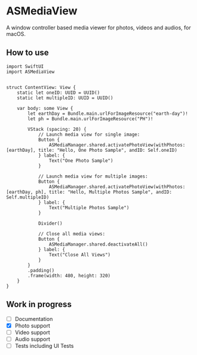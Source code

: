 # ASMediaView

A window controller based media viewer for photos, videos and audios, for macOS.


## How to use
```
import SwiftUI
import ASMediaView


struct ContentView: View {
    static let oneID: UUID = UUID()
    static let multipleID: UUID = UUID()

    var body: some View {
        let earthDay = Bundle.main.urlForImageResource("earth-day")!
        let ph = Bundle.main.urlForImageResource("PH")!

        VStack (spacing: 20) {
            // Launch media view for single image:
            Button {
                ASMediaManager.shared.activatePhotoView(withPhotos: [earthDay], title: "Hello, One Photo Sample", andID: Self.oneID)
            } label: {
                Text("One Photo Sample")
            }
            
            // Launch media view for multiple images:
            Button {
                ASMediaManager.shared.activatePhotoView(withPhotos: [earthDay, ph], title: "Hello, Multiple Photos Sample", andID: Self.multipleID)
            } label: {
                Text("Multiple Photos Sample")
            }
            
            Divider()
            
            // Close all media views:
            Button {
                ASMediaManager.shared.deactivateAll()
            } label: {
                Text("Close All Views")
            }
        }
        .padding()
        .frame(width: 480, height: 320)
    }
}
```


## Work in progress
- [ ] Documentation
- [x] Photo support
- [ ] Video support
- [ ] Audio support
- [ ] Tests including UI Tests
